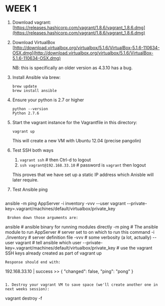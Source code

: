 WEEK 1
======

1. Download vagrant:
[https://releases.hashicorp.com/vagrant/1.8.6/vagrant_1.8.6.dmg](https://releases.hashicorp.com/vagrant/1.8.6/vagrant_1.8.6.dmg)

1. Download VirtualBox
[http://download.virtualbox.org/virtualbox/5.1.6/VirtualBox-5.1.6-110634-OSX.dmg](http://download.virtualbox.org/virtualbox/5.1.6/VirtualBox-5.1.6-110634-OSX.dmg)

     NB: this is specifically an older version as 4.3.10 has a bug.

1. Install Ansible via brew:

   ```
   brew update
   brew install ansible
   ```
1. Ensure your python is 2.7 or higher

   ```
   python --version
   Python 2.7.6
   ```
1. Start the vagrant instance for the Vagrantfile in this directory:

   ```
   vagrant up
   ```
    This will create a new VM with Ubuntu 12.04 (precise pangolin)

1. Test SSH both ways
    1. ```vagrant ssh``` # then Ctrl-d to logout
    1. ```ssh vagrant@192.168.33.10``` # password is ```vagrant``` then logout
    
    This proves that we have set up a static IP address which Anisble will later require.
    
1. Test Ansible ping

   ```
  ansible -m ping AppServer -i inventory -vvv --user vagrant --private-key=.vagrant/machines/default/virtualbox/private_key 
  ```
   Broken down those arguments are:

   ```
   ansible            # ansible binary for running modules directly
   -m ping            # The ansible module to run
   AppServer          # server set to on which to run this command
   -i ./inventory     # server definition file
   -vvv               # some verbosity (a lot, actually)
   --user vagrant     # tell ansible which user
   --private-key=.vagrant/machines/default/virtualbox/private_key # use the vagrant SSH keys already created as part of vagrant up
   ```
   Response should end with:
   
   ```
   192.168.33.10 | success >> {
    "changed": false,
    "ping": "pong"
}
   ```

1. Destroy your vagrant VM to save space (we'll create another one in next weeks session):

   ```
   vagrant destroy -f
   ```
